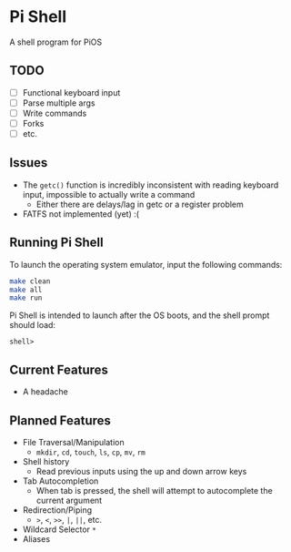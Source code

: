 # Pi Shell
A shell program for PiOS
## TODO

- [ ] Functional keyboard input
- [ ] Parse multiple args
- [ ] Write commands
- [ ] Forks
- [ ] etc.

## Issues

- The `getc()` function is incredibly inconsistent with reading keyboard input, impossible to actually write a command
  - Either there are delays/lag in getc or a register problem
- FATFS not implemented (yet) :(

## Running Pi Shell

To launch the operating system emulator, input the following commands:
```bash
make clean
make all
make run
```

Pi Shell is intended to launch after the OS boots, and the shell prompt should load:
```
shell>
```

## Current Features

- A headache

## Planned Features

- File Traversal/Manipulation
	- `mkdir`, `cd`, `touch`, `ls`, `cp`, `mv`, `rm`
- Shell history
	- Read previous inputs using the up and down arrow keys
- Tab Autocompletion
	- When tab is pressed, the shell will attempt to autocomplete the current argument
- Redirection/Piping
	- `>`, `<`, `>>`, `|`, `||`, etc.
- Wildcard Selector `*`
- Aliases 